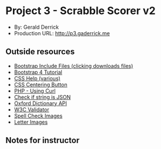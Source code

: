 # Project 3 - Scrabble Scorer v2
+ By: Gerald Derrick
+ Production URL: <http://p3.gaderrick.me>

## Outside resources
+ [Bootstrap Include Files (clicking downloads files)](https://maxcdn.bootstrapcdn.com/)
+ [Bootstrap 4 Tutorial](https://www.w3schools.com/bootstrap4/default.asp)
+ [CSS Help (various)](https://www.w3schools.com/css/)
+ [CSS Centering Button](https://stackoverflow.com/questions/7560832/how-to-center-a-button-within-a-div)
+ [PHP - Using Curl](http://www.php.net/manual/en/function.curl-setopt.php)
+ [Check if string is JSON](https://stackoverflow.com/questions/6041741/fastest-way-to-check-if-a-string-is-json-in-php)
+ [Oxford Dictionary API](https://developer.oxforddictionaries.com/)
+ [W3C Validator](https://validator.w3.org/)
+ [Spell Check Images](http://blog.epicbrowser.com/2014/05/spell-check-private-working-in-epic/)
+ [Letter Images](http://www.echopulse.net/lj/images/scrabble-icons-pack-crystalxp.net-en-1041%20Folder/png/scrabble-uk/)

## Notes for instructor
